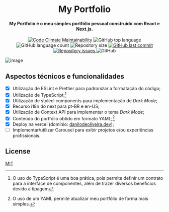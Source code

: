 <h1 align="center">My Portfolio</h1>

<h4 align="center">
  My Portfolio é o meu simples portfólio pessoal construído com React e Next.js.
</h4>

<p align="center">
  <a href="https://codeclimate.com/github/DaniloSI/myportfolio" target="_blank">
    <img alt="Code Climate Maintainability" src="https://img.shields.io/codeclimate/maintainability/DaniloSI/myportfolio">
  </a>

  <img alt="GitHub top language" src="https://img.shields.io/github/languages/top/DaniloSI/myportfolio">

  <img alt="GitHub language count" src="https://img.shields.io/github/languages/count/DaniloSI/myportfolio">

  <img alt="Repository size" src="https://img.shields.io/github/repo-size/DaniloSI/myportfolio">

  <a href="https://github.com/DaniloSI/myportfolio/commits/main" target="_blank">
    <img alt="GitHub last commit" src="https://img.shields.io/github/last-commit/DaniloSI/myportfolio">
  </a>

  <a href="https://github.com/DaniloSI/myportfolio/issues" target="_blank">
    <img alt="Repository issues" src="https://img.shields.io/github/issues/DaniloSI/myportfolio">
  </a>

  <img alt="GitHub" src="https://img.shields.io/github/license/DaniloSI/myportfolio">
</p>

![image](https://user-images.githubusercontent.com/9607568/172606435-76b7a4f6-a11a-4255-8cd2-4bb1dea38944.png)

## Aspectos técnicos e funcionalidades

- [x] Utilização de ESLint e Prettier para padronizar a formatação do código;
- [x] Utilização de TypeScript;[^1]
- [x] Utilização de styled-components para implementação de _Dark Mode_;
- [x] Recurso i18n do next para pt-BR e en-US;
- [x] Utilização de Context API para implementar o tema _Dark Mode_;
- [x] Conteúdo do portfólio obtido em formato YAML;[^2]
- [x] Deploy na vercel (domínio: [danilodeoliveira.dev](https://danilodeoliveira.dev/));
- [ ] Implementar/utilizar Carousel para exibir projetos e/ou experiências profissionais.

[^1]: O uso do TypeScript é uma boa prática, pois permite definir um contrato para a interface de componentes, além de trazer diversos benefícios devido à tipagem
[^2]: O uso de um YAML permite atualizar meu portfólio de forma mais simples.

## License
[MIT](https://choosealicense.com/licenses/mit/)
